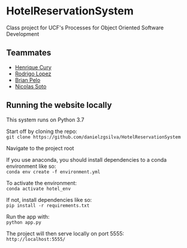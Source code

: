 # HotelReservationSystem

Class project for UCF's Processes for Object Oriented Software Development

## Teammates
- [Henrique Cury](https://github.com/HCury)
- [Rodrigo Lopez](https://github.com/RodiLop)
- [Brian Pelo](https://github.com/Brianpelo)
- [Nicolas Soto](https://github.com/nsoto0216)

## Running the website locally
This system runs on Python 3.7

Start off by cloning the repo:  
`git clone https://github.com/danielzgsilva/HotelReservationSystem`

Navigate to the project root

If you use anaconda, you should install dependencies to a conda environment like so:  
`conda env create -f environment.yml`

To activate the environment:  
`conda activate hotel_env`

If not, install dependencies like so:  
`pip install -r requirements.txt`

Run the app with:  
`python app.py`

The project will then serve locally on port 5555:  
`http://localhost:5555/`
